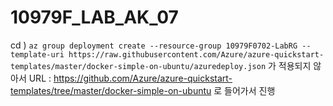# 10979F_LAB_AK_07

cd ) `az group deployment create --resource-group 10979F0702-LabRG --template-uri https://raw.githubusercontent.com/Azure/azure-quickstart-templates/master/docker-simple-on-ubuntu/azuredeploy.json` 가 적용되지 않아서 URL : https://github.com/Azure/azure-quickstart-templates/tree/master/docker-simple-on-ubuntu 로 들어가서 진행